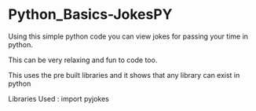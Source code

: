 # Python_Basics-JokesPY
Using this simple python code you can view jokes for passing your time in python.

This can be very relaxing and fun to code too. 

This uses the pre built libraries and it shows that any library can exist in python

Libraries Used : import pyjokes
